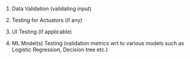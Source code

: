 1. Data Validation (validating input)
 
2. Testing for Actuators (if any)
3. UI Testing (if applicable)
 
4. ML Model(s) Testing (validation metrics wrt to various models such as Logistic Regression, Decision tree etc.)
